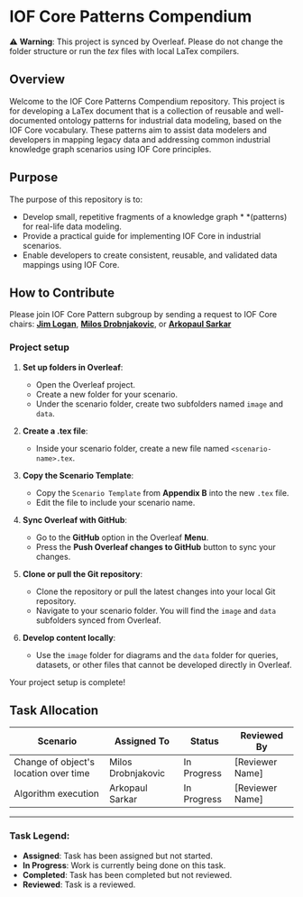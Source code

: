 # IOF Core Patterns Compendium

⚠️ **Warning**: This project is synced by Overleaf. Please do not change the folder structure or run the *tex* files with local LaTex compilers. 

## Overview
Welcome to the IOF Core Patterns Compendium repository. This project is for developing a LaTex document that is a collection of reusable and well-documented ontology patterns for industrial data modeling, based on the IOF Core vocabulary. These patterns aim to assist data modelers and developers in mapping legacy data and addressing common industrial knowledge graph scenarios using IOF Core principles.

## Purpose
The purpose of this repository is to: 

* Develop small, repetitive fragments of a knowledge graph * *(patterns) for real-life data modeling.
* Provide a practical guide for implementing IOF Core in industrial scenarios.
* Enable developers to create consistent, reusable, and validated data mappings using IOF Core.

## How to Contribute
Please join IOF Core Pattern subgroup by sending a request to IOF Core chairs:
**[Jim Logan](mailto:jlogan@ontogenesis-solutions.com)**, **[Milos Drobnjakovic](mailto:MDrobnjakovic1995@gmail.com)**, or **[Arkopaul Sarkar](mailto:arkopaul@gmail.com)**

### Project setup
1. **Set up folders in Overleaf**:
   - Open the Overleaf project.
   - Create a new folder for your scenario.
   - Under the scenario folder, create two subfolders named `image` and `data`.

2. **Create a .tex file**:
   - Inside your scenario folder, create a new file named `<scenario-name>.tex`.

3. **Copy the Scenario Template**:
   - Copy the `Scenario Template` from **Appendix B** into the new `.tex` file.
   - Edit the file to include your scenario name.

4. **Sync Overleaf with GitHub**:
   - Go to the **GitHub** option in the Overleaf **Menu**.
   - Press the **Push Overleaf changes to GitHub** button to sync your changes.

5. **Clone or pull the Git repository**:
   - Clone the repository or pull the latest changes into your local Git repository.
   - Navigate to your scenario folder. You will find the `image` and `data` subfolders synced from Overleaf.

6. **Develop content locally**:
   - Use the `image` folder for diagrams and the `data` folder for queries, datasets, or other files that cannot be developed directly in Overleaf.

Your project setup is complete!

## Task Allocation

| **Scenario**                      | **Assigned To**        | **Status**       | **Reviewed By**       |
|-----------------------------------|------------------------|------------------|------------------------|
| Change of object's location over time | Milos Drobnjakovic     | In Progress      | [Reviewer Name]        |
| Algorithm execution               | Arkopaul Sarkar        | In Progress      | [Reviewer Name]        |

---

### Task Legend:
- **Assigned**: Task has been assigned but not started.
- **In Progress**: Work is currently being done on this task.
- **Completed**: Task has been completed but not reviewed.
- **Reviewed**: Task is a reviewed.

